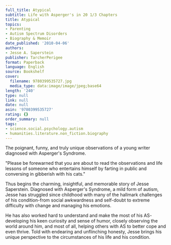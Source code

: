 ```yaml
---
full_title: Atypical
subtitle: Life with Asperger's in 20 1/3 Chapters
title: Atypical
topics:
- Parenting
- Autism Spectrum Disorders
- Biography & Memoir
date_published: '2010-04-06'
authors:
- Jesse A. Saperstein
publisher: TarcherPerigee
format: Paperback
language: English
source: Bookshelf
cover:
  filename: 9780399535727.jpg
  media_type: data:image/image/jpeg;base64
length: '240'
type: null
link: null
date: null
asin: '9780399535727'
rating: {}
order_summary: null
tags:
- science.social.psychology.autism
- humanities.literature.non_fiction.biography
---
```

The poignant, funny, and truly unique observations of a young writer diagnosed with Asperger's Syndrome.

"Please be forewarned that you are about to read the observations and life lessons of someone who entertains himself by farting in public and conversing in gibberish with his cats."

Thus begins the charming, insightful, and memorable story of Jesse Saperstein. Diagnosed with Asperger's Syndrome, a mild form of autism, Jesse has struggled since childhood with many of the hallmark challenges of his condition-from social awkwardness and self-doubt to extreme difficulty with change and managing his emotions.

He has also worked hard to understand and make the most of his AS- developing his keen curiosity and sense of humor, closely observing the world around him, and most of all, helping others with AS to better cope and even thrive. Told with endearing and unflinching honesty, Jesse brings his unique perspective to the circumstances of his life and his condition.

